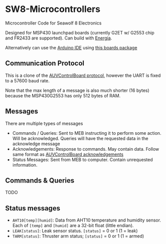 # SW8-Microcontrollers
Microcontroller Code for Seawolf 8 Electronics

Designed for MSP430 launchpad boards (currently G2ET w/ G2553 chip and FR2433 are supported). Can build with [Energia](https://energia.nu/).

Alternatively can use the [Arduino IDE](https://www.arduino.cc/en/software) using [this boards package](https://github.com/Andy4495/TI_Platform_Cores_For_Arduino)


## Communication Protocol

This is a clone of the [AUVControlBoard protocol](https://mb3hel.github.io/AUVControlBoard/user_guide/comm_protocol/), however the UART is fixed to a 57600 baud rate.

Note that the max length of a message is also much shorter (16 bytes) because the MSP430G2553 has only 512 bytes of RAM.

## Messages

There are multiple types of messages

- Commands / Queries: Sent to MEB instructing it to perform some action. Will be acknowledged. Queries will have the requested data in the acknowledge message
- Acknowledgements: Response to commands. May contain data. Follow same format as [AUVControlBoard acknowledgements](https://mb3hel.github.io/AUVControlBoard/user_guide/messages/#acknowledgements)
- Status Messages: Sent from MEB to computer. Contain unrequested information.


## Commands & Queries

TODO

## Status messages

- `AHT10[temp][humid]`: Data from AHT10 temperature and humidity sensor. Each of `[temp]` and `[humid]` are a 32-bit float (little endian).
- `LEAK[status]`: Leak sensor status. `[status]` = 0 or 1 (1 = leak)
- `TARM[status]`: Thruster arm status; `[status]` = 0 or 1 (1 = armed)
